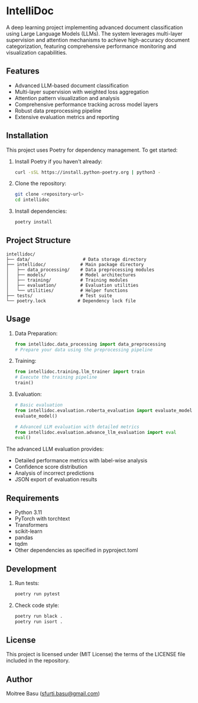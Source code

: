 # IntelliDoc

A deep learning project implementing advanced document classification using Large Language Models (LLMs). The system leverages multi-layer supervision and attention mechanisms to achieve high-accuracy document categorization, featuring comprehensive performance monitoring and visualization capabilities.

## Features

- Advanced LLM-based document classification
- Multi-layer supervision with weighted loss aggregation
- Attention pattern visualization and analysis
- Comprehensive performance tracking across model layers
- Robust data preprocessing pipeline
- Extensive evaluation metrics and reporting

## Installation

This project uses Poetry for dependency management. To get started:

1. Install Poetry if you haven't already:
   ```bash
   curl -sSL https://install.python-poetry.org | python3 -
   ```

2. Clone the repository:
   ```bash
   git clone <repository-url>
   cd intellidoc
   ```

3. Install dependencies:
   ```bash
   poetry install
   ```

## Project Structure

```
intellidoc/
├── data/                    # Data storage directory
├── intellidoc/             # Main package directory
│   ├── data_processing/    # Data preprocessing modules
│   ├── models/             # Model architectures
│   ├── training/           # Training modules
│   ├── evaluation/         # Evaluation utilities
│   └── utilities/          # Helper functions
├── tests/                  # Test suite
└── poetry.lock            # Dependency lock file
```

## Usage

1. Data Preparation:
   ```python
   from intellidoc.data_processing import data_preprocessing
   # Prepare your data using the preprocessing pipeline
   ```

2. Training:
   ```python
   from intellidoc.training.llm_trainer import train
   # Execute the training pipeline
   train()
   ```

3. Evaluation:
   ```python
   # Basic evaluation
   from intellidoc.evaluation.roberta_evaluation import evaluate_model
   evaluate_model()

   # Advanced LLM evaluation with detailed metrics
   from intellidoc.evaluation.advance_llm_evaluation import eval
   eval()
   ```

The advanced LLM evaluation provides:
- Detailed performance metrics with label-wise analysis
- Confidence score distribution
- Analysis of incorrect predictions
- JSON export of evaluation results

## Requirements

- Python 3.11
- PyTorch with torchtext
- Transformers
- scikit-learn
- pandas
- tqdm
- Other dependencies as specified in pyproject.toml

## Development

1. Run tests:
   ```bash
   poetry run pytest
   ```

2. Check code style:
   ```bash
   poetry run black .
   poetry run isort .
   ```

## License

This project is licensed under (MIT License) the terms of the LICENSE file included in the repository.

## Author

Moitree Basu (sfurti.basu@gmail.com)